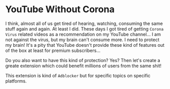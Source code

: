 # YouTube Without Corona

I think, almost all of us get tired of hearing, watching, consuming the same stuff again and again. At least I did. These days I got tired of getting `Corona Virus` related videos as a recommendation on my YouTube channel... I am not against the virus, but my brain can't consume more. I need to protect my brain! It's a pity that YouTube doesn't provide these kind of features out of the box at least for premium subscribers...

Do you also want to have this kind of protection? Yes? Then let's create a greate extension which could benefit millions of users from the same shit!


This extension is kind of `Adblocker` but for specific topics on specific platforms.


